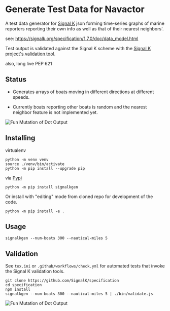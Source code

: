 Generate Test Data for Navactor
==============

A test data generator for [Signal K](https://signalk.org/specification/1.7.0/doc/data_model.html) json forming time-series graphs of
marine reporters reporting their own info as well as that of their nearest
neighbors'.


see: https://signalk.org/specification/1.7.0/doc/data_model.html

Test output is validated against the Signal K scheme with the [Signal K project's validation tool](https://github.com/SignalK/specification).

also, long live PEP 621

Status
----------

* Generates arrays of boats moving in different directions at different speeds.

* Currently boats reporting other boats is random and the nearest neighbor
feature is not implemented yet.

![Fun Mutation of Dot Output](docs/boats3.png)


Installing
-----------

virtualenv

```
python -m venv venv
source ./venv/bin/activate
python -m pip install --upgrade pip
```

via [Pypi](https://pypi.org/project/signalkgen/)

```
python -m pip install signalkgen
```

Or install with "editing" mode from cloned repo for development of the code.

```
python -m pip install -e .
```

Usage
----------

```
signalkgen --num-boats 300 --nautical-miles 5
```

Validation
-------------

See `tox.ini` or `.github/workflows/check.yml` for automated tests that invoke the Signal K validation tools.

```
git clone https://github.com/SignalK/specification
cd specification
npm install
signalkgen --num-boats 300 --nautical-miles 5 | ./bin/validate.js
```

![Fun Mutation of Dot Output](docs/boats1.png)
